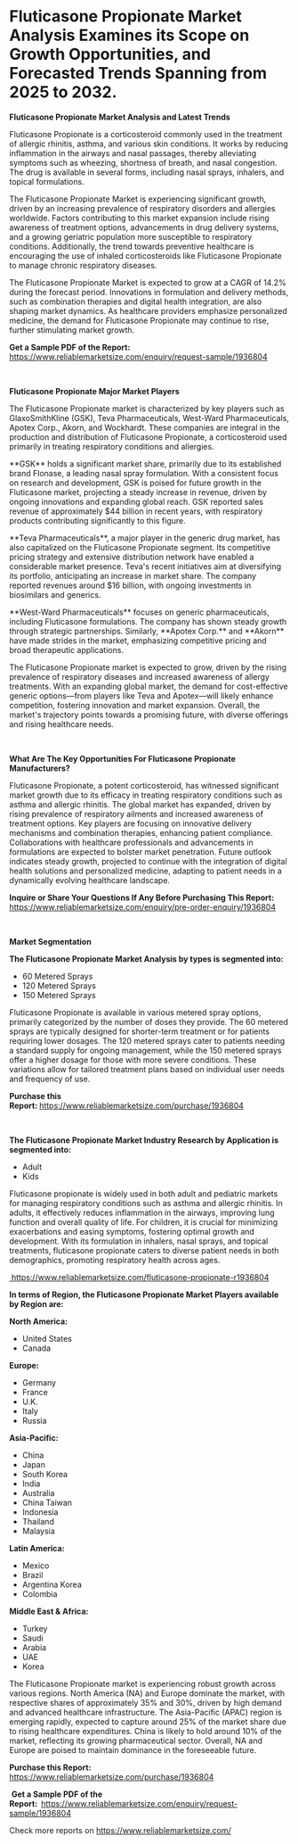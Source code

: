<p><h1>Fluticasone Propionate Market Analysis Examines its Scope on Growth Opportunities, and Forecasted Trends Spanning from 2025 to 2032.</h1></p><p><strong>Fluticasone Propionate Market Analysis and Latest Trends</strong></p>
<p><p>Fluticasone Propionate is a corticosteroid commonly used in the treatment of allergic rhinitis, asthma, and various skin conditions. It works by reducing inflammation in the airways and nasal passages, thereby alleviating symptoms such as wheezing, shortness of breath, and nasal congestion. The drug is available in several forms, including nasal sprays, inhalers, and topical formulations.</p><p>The Fluticasone Propionate Market is experiencing significant growth, driven by an increasing prevalence of respiratory disorders and allergies worldwide. Factors contributing to this market expansion include rising awareness of treatment options, advancements in drug delivery systems, and a growing geriatric population more susceptible to respiratory conditions. Additionally, the trend towards preventive healthcare is encouraging the use of inhaled corticosteroids like Fluticasone Propionate to manage chronic respiratory diseases.</p><p>The Fluticasone Propionate Market is expected to grow at a CAGR of 14.2% during the forecast period. Innovations in formulation and delivery methods, such as combination therapies and digital health integration, are also shaping market dynamics. As healthcare providers emphasize personalized medicine, the demand for Fluticasone Propionate may continue to rise, further stimulating market growth.</p></p>
<p><strong>Get a Sample PDF of the Report:&nbsp;</strong> <a href="https://www.reliablemarketsize.com/enquiry/request-sample/1936804?utm_campaign=2314&utm_medium=2&utm_source=Github&utm_content=ia&utm_term=08032025&utm_id=fluticasone-propionate">https://www.reliablemarketsize.com/enquiry/request-sample/1936804</a></p>
<p>&nbsp;</p>
<p><strong>Fluticasone Propionate Major Market Players</strong></p>
<p><p>The Fluticasone Propionate market is characterized by key players such as GlaxoSmithKline (GSK), Teva Pharmaceuticals, West-Ward Pharmaceuticals, Apotex Corp., Akorn, and Wockhardt. These companies are integral in the production and distribution of Fluticasone Propionate, a corticosteroid used primarily in treating respiratory conditions and allergies.</p><p>**GSK** holds a significant market share, primarily due to its established brand Flonase, a leading nasal spray formulation. With a consistent focus on research and development, GSK is poised for future growth in the Fluticasone market, projecting a steady increase in revenue, driven by ongoing innovations and expanding global reach. GSK reported sales revenue of approximately $44 billion in recent years, with respiratory products contributing significantly to this figure.</p><p>**Teva Pharmaceuticals**, a major player in the generic drug market, has also capitalized on the Fluticasone Propionate segment. Its competitive pricing strategy and extensive distribution network have enabled a considerable market presence. Teva's recent initiatives aim at diversifying its portfolio, anticipating an increase in market share. The company reported revenues around $16 billion, with ongoing investments in biosimilars and generics.</p><p>**West-Ward Pharmaceuticals** focuses on generic pharmaceuticals, including Fluticasone formulations. The company has shown steady growth through strategic partnerships. Similarly, **Apotex Corp.** and **Akorn** have made strides in the market, emphasizing competitive pricing and broad therapeutic applications.</p><p>The Fluticasone Propionate market is expected to grow, driven by the rising prevalence of respiratory diseases and increased awareness of allergy treatments. With an expanding global market, the demand for cost-effective generic options—from players like Teva and Apotex—will likely enhance competition, fostering innovation and market expansion. Overall, the market's trajectory points towards a promising future, with diverse offerings and rising healthcare needs.</p></p>
<p>&nbsp;</p>
<p><strong>What Are The Key Opportunities For Fluticasone Propionate Manufacturers?</strong></p>
<p><p>Fluticasone Propionate, a potent corticosteroid, has witnessed significant market growth due to its efficacy in treating respiratory conditions such as asthma and allergic rhinitis. The global market has expanded, driven by rising prevalence of respiratory ailments and increased awareness of treatment options. Key players are focusing on innovative delivery mechanisms and combination therapies, enhancing patient compliance. Collaborations with healthcare professionals and advancements in formulations are expected to bolster market penetration. Future outlook indicates steady growth, projected to continue with the integration of digital health solutions and personalized medicine, adapting to patient needs in a dynamically evolving healthcare landscape.</p></p>
<p><strong>Inquire or Share Your Questions If Any Before Purchasing This Report:</strong> <a href="https://www.reliablemarketsize.com/enquiry/pre-order-enquiry/1936804?utm_campaign=2314&utm_medium=2&utm_source=Github&utm_content=ia&utm_term=08032025&utm_id=fluticasone-propionate">https://www.reliablemarketsize.com/enquiry/pre-order-enquiry/1936804</a></p>
<p>&nbsp;</p>
<p><strong>Market Segmentation</strong></p>
<p><strong>The Fluticasone Propionate Market Analysis by types is segmented into:</strong></p>
<p><ul><li>60 Metered Sprays</li><li>120 Metered Sprays</li><li>150 Metered Sprays</li></ul></p>
<p><p>Fluticasone Propionate is available in various metered spray options, primarily categorized by the number of doses they provide. The 60 metered sprays are typically designed for shorter-term treatment or for patients requiring lower dosages. The 120 metered sprays cater to patients needing a standard supply for ongoing management, while the 150 metered sprays offer a higher dosage for those with more severe conditions. These variations allow for tailored treatment plans based on individual user needs and frequency of use.</p></p>
<p><strong>Purchase this Report:&nbsp;</strong><a href="https://www.reliablemarketsize.com/purchase/1936804?utm_campaign=2314&utm_medium=2&utm_source=Github&utm_content=ia&utm_term=08032025&utm_id=fluticasone-propionate">https://www.reliablemarketsize.com/purchase/1936804</a></p>
<p>&nbsp;</p>
<p><strong>The Fluticasone Propionate Market Industry Research by Application is segmented into:</strong></p>
<p><ul><li>Adult</li><li>Kids</li></ul></p>
<p><p>Fluticasone propionate is widely used in both adult and pediatric markets for managing respiratory conditions such as asthma and allergic rhinitis. In adults, it effectively reduces inflammation in the airways, improving lung function and overall quality of life. For children, it is crucial for minimizing exacerbations and easing symptoms, fostering optimal growth and development. With its formulation in inhalers, nasal sprays, and topical treatments, fluticasone propionate caters to diverse patient needs in both demographics, promoting respiratory health across ages.</p></p>
<p><a href="https://www.reliablemarketsize.com/fluticasone-propionate-r1936804?utm_campaign=2314&utm_medium=2&utm_source=Github&utm_content=ia&utm_term=08032025&utm_id=fluticasone-propionate">&nbsp;https://www.reliablemarketsize.com/fluticasone-propionate-r1936804</a></p>
<p><strong>In terms of Region, the Fluticasone Propionate Market Players available by Region are:</strong></p>
<p>
    <p> <strong> North America: </strong>
        <ul>
            <li>United States</li>
            <li>Canada</li>
        </ul>
        </p> 
    <p> <strong> Europe: </strong>
        <ul>
            <li>Germany</li>
            <li>France</li>
            <li>U.K.</li>
            <li>Italy</li>
            <li>Russia</li>
        </ul>
        </p> 
    <p> <strong> Asia-Pacific: </strong>
        <ul>
            <li>China</li>
            <li>Japan</li>
            <li>South Korea</li>
            <li>India</li>
            <li>Australia</li>
            <li>China Taiwan</li>
            <li>Indonesia</li>
            <li>Thailand</li>
            <li>Malaysia</li>
        </ul>
        </p> 
    <p> <strong> Latin America: </strong>
        <ul>
            <li>Mexico</li>
            <li>Brazil</li>
            <li>Argentina Korea</li>
            <li>Colombia</li>
        </ul>
        </p> 
    <p> <strong> Middle East & Africa: </strong>
        <ul>
            <li>Turkey</li>
            <li>Saudi</li>
            <li>Arabia</li>
            <li>UAE</li>
            <li>Korea</li>
        </ul>
    </p>
    </p>
<p><p>The Fluticasone Propionate market is experiencing robust growth across various regions. North America (NA) and Europe dominate the market, with respective shares of approximately 35% and 30%, driven by high demand and advanced healthcare infrastructure. The Asia-Pacific (APAC) region is emerging rapidly, expected to capture around 25% of the market share due to rising healthcare expenditures. China is likely to hold around 10% of the market, reflecting its growing pharmaceutical sector. Overall, NA and Europe are poised to maintain dominance in the foreseeable future.</p></p>
<p><strong>Purchase this Report: </strong><a href="https://www.reliablemarketsize.com/purchase/1936804?utm_campaign=2314&utm_medium=2&utm_source=Github&utm_content=ia&utm_term=08032025&utm_id=fluticasone-propionate">https://www.reliablemarketsize.com/purchase/1936804</a></p>
<p>&nbsp;<strong>Get a Sample PDF of the Report:&nbsp;&nbsp;</strong><a href="https://www.reliablemarketsize.com/enquiry/request-sample/1936804?utm_campaign=2314&utm_medium=2&utm_source=Github&utm_content=ia&utm_term=08032025&utm_id=fluticasone-propionate">https://www.reliablemarketsize.com/enquiry/request-sample/1936804</a></p>
<p><strong></strong></p>
<p>Check more reports on <a href="https://www.reliablemarketsize.com/?utm_campaign=2314&utm_medium=2&utm_source=Github&utm_content=ia&utm_term=08032025&utm_id=fluticasone-propionate">https://www.reliablemarketsize.com/</a></p>